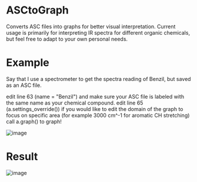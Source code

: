 # ASCtoGraph
Converts ASC files into graphs for better visual interpretation. Current usage is primarily for interpreting IR spectra for different organic chemicals, but feel free to adapt to your own personal needs.

# Example
Say that I use a spectrometer to get the spectra reading of Benzil, but saved as an ASC file. 

edit line 63 (name = "Benzil") and make sure your ASC file is labeled with the same name as your chemical compound.
edit line 65 (a.settings_override()) if you would like to edit the domain of the graph to focus on specific area (for example 3000 cm^-1 for aromatic CH stretching)
call a.graph() to graph!

![image](https://user-images.githubusercontent.com/81098816/162226460-d721078a-a607-443d-af9d-bb4828cc46c8.png)

# Result

![image](https://user-images.githubusercontent.com/81098816/162226584-9b414ff5-e166-4823-a157-343e0676c44c.png)
